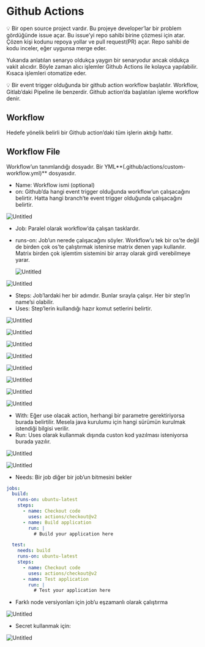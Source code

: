 # Github Actions

<aside>
💡 Bir open source project vardır. Bu projeye developer’lar bir problem gördüğünde issue açar. Bu issue’yi repo sahibi birine çözmesi için atar. Çözen kişi kodunu repoya yollar ve pull request(PR) açar. Repo sahibi de kodu inceler, eğer uygunsa merge eder.

</aside>

Yukarıda anlatılan senaryo oldukça yaygın bir senaryodur ancak oldukça vakit alıcıdır. Böyle zaman alıcı işlemler Github Actions ile kolayca yapılabilir. Kısaca işlemleri otomatize eder.

<aside>
💡 Bir event trigger olduğunda bir github action workflow başlatılır. Workflow, Gitlab’daki Pipeline ile benzerdir. Github action’da başlatılan işleme workflow denir.

</aside>

## Workflow

Hedefe yönelik belirli bir Github action’daki tüm işlerin aktığı hattır.

## Workflow File

Workflow’un tanımlandığı dosyadır. Bir YML**(.github/actions/custom-workflow.yml)** dosyasıdır.

- Name: Workflow ismi (optional)
- on: Github’da hangi event trigger olduğunda workflow’un çalışacağını belirtir.
Hatta hangi branch’te event trigger olduğunda çalışacağını belirtir.

![Untitled](Github%20Actions%2037ebf6172045413797c9ffc850048d74/Untitled.png)

- Job: Paralel olarak workflow’da çalışan tasklardır.
- runs-on: Job’un nerede çalışacağını söyler. Workflow’u tek bir os’te değil de birden çok os’te çalıştırmak istenirse matrix denen yapı kullanılır. Matrix birden çok işlemtim sistemini bir array olarak girdi verebilmeye yarar.
    
    ![Untitled](Github%20Actions%2037ebf6172045413797c9ffc850048d74/Untitled%201.png)
    

![Untitled](Github%20Actions%2037ebf6172045413797c9ffc850048d74/Untitled%202.png)

- Steps: Job’lardaki her bir adımdır. Bunlar sırayla çalışır. Her bir step’in name’si olabilir.
- Uses: Step’lerin kullandığı hazır komut setlerini belirtir.

![Untitled](Github%20Actions%2037ebf6172045413797c9ffc850048d74/Untitled%203.png)

![Untitled](Github%20Actions%2037ebf6172045413797c9ffc850048d74/Untitled%204.png)

![Untitled](Github%20Actions%2037ebf6172045413797c9ffc850048d74/Untitled%205.png)

![Untitled](Github%20Actions%2037ebf6172045413797c9ffc850048d74/Untitled%206.png)

![Untitled](Github%20Actions%2037ebf6172045413797c9ffc850048d74/Untitled%207.png)

![Untitled](Github%20Actions%2037ebf6172045413797c9ffc850048d74/Untitled%208.png)

![Untitled](Github%20Actions%2037ebf6172045413797c9ffc850048d74/Untitled%209.png)

![Untitled](Github%20Actions%2037ebf6172045413797c9ffc850048d74/Untitled%2010.png)

- With: Eğer use olacak action, herhangi bir parametre gerektiriyorsa burada belirtilir. Mesela java kurulumu için hangi sürümün kurulmak istendiği bilgisi verilir.
- Run: Uses olarak kullanmak dışında custon kod yazılması isteniyorsa burada yazılır.

![Untitled](Github%20Actions%2037ebf6172045413797c9ffc850048d74/Untitled%2011.png)

![Untitled](Github%20Actions%2037ebf6172045413797c9ffc850048d74/Untitled%2012.png)

- Needs: Bir job diğer bir job’un bitmesini bekler

```yaml
jobs:
  build:
    runs-on: ubuntu-latest
    steps:
      - name: Checkout code
        uses: actions/checkout@v2
      - name: Build application
        run: |
          # Build your application here

  test:
    needs: build
    runs-on: ubuntu-latest
    steps:
      - name: Checkout code
        uses: actions/checkout@v2
      - name: Test application
        run: |
          # Test your application here
```

- Farklı node versiyonları için job’u eşzamanlı olarak çalıştırma

![Untitled](Github%20Actions%2037ebf6172045413797c9ffc850048d74/Untitled%2013.png)

- Secret kullanmak için:

![Untitled](Github%20Actions%2037ebf6172045413797c9ffc850048d74/Untitled%2014.png)